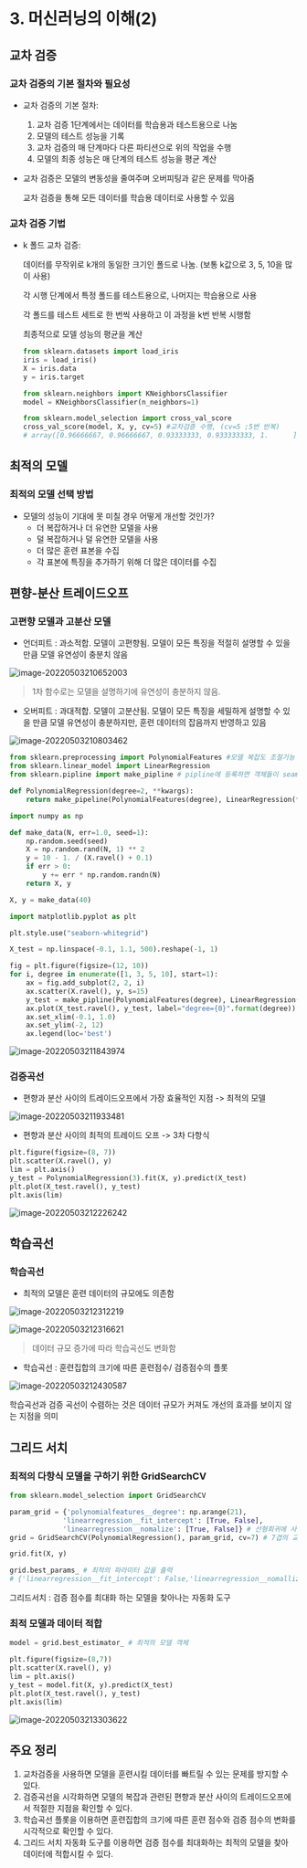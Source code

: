 # 3. 머신러닝의 이해(2)



## 교차 검증

### 교차 검증의 기본 절차와 필요성

- 교차 검증의 기본 절차:

  1. 교차 검증 1단계에서는 데이터를 학습용과 테스트용으로 나눔
  2.  모델의 테스트 성능을 기록
  3. 교차 검증의 매 단계마다 다른 파티션으로 위의 작업을 수행
  4. 모델의 최종 성능은 매 단계의 테스트 성능을 평균 계산

- 교차 검증은 모델의 변동성을 줄여주며 오버피팅과 같은 문제를 막아줌 

  교차 검증을 통해 모든 데이터를 학습용 데이터로 사용할 수 있음



### 교차 검증 기법

- k 폴드 교차 검증:

  데이터를 무작위로 k개의 동일한 크기인 폴드로 나눔. (보통 k값으로 3, 5, 10을 많이 사용)

  각 시행 단계에서 특정 폴드를 테스트용으로, 나머지는 학습용으로 사용

  각 폴드를 테스트 세트로 한 번씩 사용하고 이 과정을 k번 반복 시행함

  최종적으로 모델 성능의 평균을 계산

  ```python
  from sklearn.datasets import load_iris
  iris = load_iris()
  X = iris.data
  y = iris.target
  ```

  ```python
  from sklearn.neighbors import KNeighborsClassifier
  model = KNeighborsClassifier(n_neighbors=1)
  ```

  ```python
  from sklearn.model_selection import cross_val_score
  cross_val_score(model, X, y, cv=5) #교차검증 수행, (cv=5 ;5번 반복)
  # array([0.96666667, 0.96666667, 0.93333333, 0.933333333, 1.		])
  ```



## 최적의 모델

### 최적의 모델 선택 방법

- 모델의 성능이 기대에 못 미칠 경우 어떻게 개선할 것인가?
  - 더 복잡하거나 더 유연한 모델을 사용
  - 덜 복잡하거나 덜 유연한 모델을 사용
  - 더 많은 훈련 표본을 수집
  - 각 표본에 특징을 추가하기 위해 더 많은 데이터를 수집



## 편향-분산 트레이드오프

### 고편향 모델과 고분산 모델

- 언더피트 : 과소적합. 모델이 고편향됨. 모델이 모든 특징을 적절히 설명할 수 있을 만큼 모델 유연성이 충분치 않음

![image-20220503210652003](https://user-images.githubusercontent.com/102509786/166454295-b2a9c258-8ea6-4e3e-9939-a3836bae89bc.png)

> 1차 함수로는 모델을 설명하기에 유연성이 충분하지 않음.



- 오버피트 : 과대적합. 모델이 고분산됨. 모델이 모든 특징을 세밀하게 설명할 수 있을 만큼 모델 유연성이 충분하지만,  훈련 데이터의 잡음까지 반영하고 있음

![image-20220503210803462](https://user-images.githubusercontent.com/102509786/166454299-d7b86b71-c696-4f92-aca7-dc759910dc94.png)

```python
from sklearn.preprocessing import PolynomialFeatures #모델 복잡도 조절기능 있음
from sklearn.linear_model import LinearRegression
from sklearn.pipline import make_pipline # pipline에 등록하면 객체들이 seamless하게 수행되기 때문에 생산성이 높아짐

def PolynomialRegression(degree=2, **kwargs):
    return make_pipeline(PolynomialFeatures(degree), LinearRegression(**kwargs))
```

```python
import numpy as np

def make_data(N, err=1.0, seed=1):
    np.random.seed(seed)
    X = np.random.rand(N, 1) ** 2
    y = 10 - 1. / (X.ravel() + 0.1)
    if err > 0:
        y += err * np.random.randn(N)
    return X, y

X, y = make_data(40)
```

```python
import matplotlib.pyplot as plt

plt.style.use("seaborn-whitegrid")

X_test = np.linspace(-0.1, 1.1, 500).reshape(-1, 1)

fig = plt.figure(figsize=(12, 10))
for i, degree in enumerate([1, 3, 5, 10], start=1):
    ax = fig.add_subplot(2, 2, i)
    ax.scatter(X.ravel(), y, s=15)
    y_test = make_pipline(PolynomialFeatures(degree), LinearRegression()) # 차수를 1, 3, 5, 10으로 조정해가면서 선형회귀 모델을 적합시킴
    ax.plot(X_test.ravel(), y_test, label="degree={0}".format(degree))
    ax.set_xlim(-0.1, 1.0)
    ax.set_ylim(-2, 12)
    ax.legend(loc='best')
```

![image-20220503211843974](https://user-images.githubusercontent.com/102509786/166454306-29630d77-5f64-4528-9dc6-441985264feb.png)



### 검증곡선

- 편향과 분산 사이의 트레이드오프에서 가장 효율적인 지점 -> 최적의 모델

![image-20220503211933481](https://user-images.githubusercontent.com/102509786/166454312-8fa8b7d3-8fc4-4dfa-aa4a-5d7ec0242c34.png)

- 편향과 분산 사이의 최적의 트레이드 오프 -> 3차 다항식

```python
plt.figure(figsize=(8, 7))
plt.scatter(X.ravel(), y)
lim = plt.axis()
y_test = PolynomialRegression(3).fit(X, y).predict(X_test)
plt.plot(X_test.ravel(), y_test)
plt.axis(lim)
```

![image-20220503212226242](https://user-images.githubusercontent.com/102509786/166454347-d8dd3b9c-cb16-4489-b951-93361f281c17.png)



## 학습곡선

### 학습곡선

- 최적의 모델은 훈련 데이터의 규모에도 의존함

![image-20220503212312219](https://user-images.githubusercontent.com/102509786/166454382-103dcd94-b5ca-43ce-a1b5-44a7d0f7f0f2.png)

![image-20220503212316621](https://user-images.githubusercontent.com/102509786/166454395-bd8289b4-fb3a-4dfb-b820-0dd0e7dc60ec.png)

> 데이터 규모 증가에 따라 학습곡선도 변화함



- 학습곡선 : 훈련집합의 크기에 따른 훈련점수/ 검증점수의 플롯

![image-20220503212430587](https://user-images.githubusercontent.com/102509786/166454406-3486c0d4-0ada-403f-aad6-8f98156851b8.png)

학습곡선과 검증 곡선이 수렴하는 것은 데이터 규모가 커져도 개선의 효과를 보이지 않는 지점을 의미



## 그리드 서치

### 최적의 다항식 모델을 구하기 위한 GridSearchCV

```python
from sklearn.model_selection import GridSearchCV

param_grid = {'polynomialfeatures__degree': np.arange(21), 
             'linearregression__fit_intercept': [True, False], 
             'linearregression__nomalize': [True, False]} # 선형회귀에 사용되는 각종 파라미터의 다양한 값들을 미리 세팅
grid = GridSearchCV(PolynomialRegression(), param_grid, cv=7) # 7겹의 교차검증을 수행
```

```python
grid.fit(X, y)
```

```python
grid.best_params_ # 최적의 파라미터 값을 출력
# {'linearregression__fit_intercept': False,'linearregression__nomallize': [True, False], 'polynomialfeatures__degree': 4}
```

그리드서치 : 검증 점수를 최대화 하는 모델을 찾아나는 자동화 도구

### 최적 모델과 데이터 적합

```python
model = grid.best_estimator_ # 최적의 모델 객체

plt.figure(figsize=(8,7))
plt.scatter(X.ravel(), y)
lim = plt.axis()
y_test = model.fit(X, y).predict(X_test)
plt.plot(X_test.ravel(), y_test)
plt.axis(lim)
```

![image-20220503213303622](https://user-images.githubusercontent.com/102509786/166454418-64719dca-ec82-4633-bca9-281d5e0c006b.png)



## 주요 정리

1. 교차검증을 사용하면 모델을 훈련시킬 데이터를 빠트릴 수 있는 문제를 방지할 수 있다.
2. 검증곡선을 시각화하면 모델의 복잡과 관련된 편향과 분산 사이의 트레이드오프에서 적절한 지점을 확인할 수 있다.
3. 학습곡선 플롯을 이용하면 훈련집합의 크기에 따른 훈련 점수와 검증 점수의 변화를 시각적으로 확인할 수 있다.
4. 그리드 서치 자동화 도구를 이용하면 검증 점수를 최대화하는 최적의 모델을 찾아 데이터에 적합시킬 수 있다.